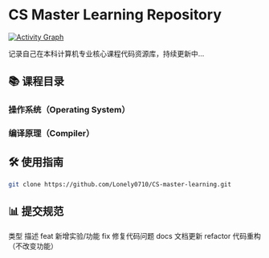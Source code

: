 # CS Master Learning Repository

[![Activity Graph](https://activity-graph.herokuapp.com/graph?username=Lonely0710&repo=CS-master-learning&theme=github)](https://github.com/Lonely0710/CS-master-learning)

记录自己在本科计算机专业核心课程代码资源库，持续更新中...

## 📚 课程目录

### 操作系统（Operating System）

### 编译原理（Compiler）

## 🛠️ 使用指南
```bash
git clone https://github.com/Lonely0710/CS-master-learning.git
```

## 📊 提交规范
类型	描述
feat	新增实验/功能
fix	修复代码问题
docs	文档更新
refactor	代码重构（不改变功能）

